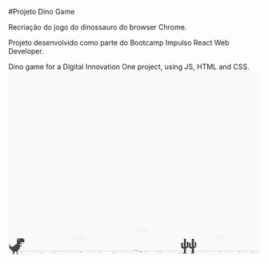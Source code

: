 #Projeto Dino Game 

Recriação do jogo do dinossauro do browser Chrome.



Projeto desenvolvido como parte do Bootcamp Impulso React Web Developer.


Dino game for a Digital Innovation One project, using JS, HTML and CSS.
![screenshot](example.png?raw=true "screenshot")
